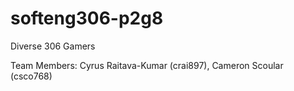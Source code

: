 # softeng306-p2g8
Diverse 306 Gamers

Team Members:
Cyrus Raitava-Kumar (crai897),
Cameron Scoular (csco768)
